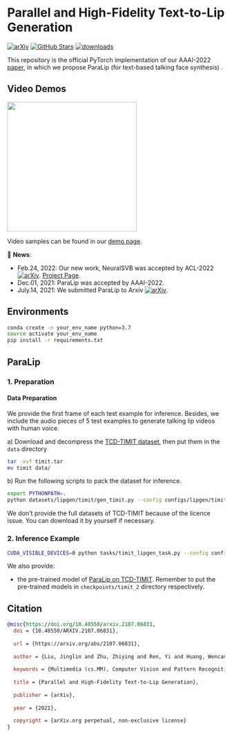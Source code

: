 # Parallel and High-Fidelity Text-to-Lip Generation
[![arXiv](https://img.shields.io/badge/arXiv-Paper-<COLOR>.svg)](https://arxiv.org/abs/2107.06831)
[![GitHub Stars](https://img.shields.io/github/stars/Dianezzy/ParaLip?style=social)](https://github.com/Dianezzy/ParaLip)
[![downloads](https://img.shields.io/github/downloads/Dianezzy/ParaLip/total.svg)](https://github.com/Dianezzy/ParaLip/releases)


This repository is the official PyTorch implementation of our AAAI-2022 [paper](https://arxiv.org/abs/2107.06831), in which we propose ParaLip (for text-based talking face synthesis) .

## Video Demos
<img src=https://user-images.githubusercontent.com/48660888/166135987-d27e4ec7-d740-46ce-a12b-bbaaa151a613.gif width="300"/>

Video samples can be found in our [demo page](https://paralip.github.io/).
 
:rocket: **News**: 
 - Feb.24, 2022: Our new work, NeuralSVB was accepted by ACL-2022 [![arXiv](https://img.shields.io/badge/arXiv-Paper-<COLOR>.svg)](https://arxiv.org/abs/2202.13277). [Project Page](https://neuralsvb.github.io).
 - Dec.01, 2021: ParaLip was accepted by AAAI-2022.
 - July.14, 2021: We submitted ParaLip to Arxiv [![arXiv](https://img.shields.io/badge/arXiv-Paper-<COLOR>.svg)](https://arxiv.org/abs/2107.06831).

## Environments
```sh
conda create -n your_env_name python=3.7
source activate your_env_name 
pip install -r requirements.txt   
```

## ParaLip 
### 1. Preparation

#### Data Preparation
We provide the first frame of each test example for inference. Besides, we include the audio pieces of 5 test examples to generate talking lip videos with human voice.

a) Download and decompress the [TCD-TIMIT dataset](https://github.com/Dianezzy/ParaLip/releases/download/v0.1.0-alpha/timit.tar), then put them in the `data` directory
 
 ```sh
tar -xvf timit.tar
mv timit data/
```

b) Run the following scripts to pack the dataset for inference.

```sh
export PYTHONPATH=.
python datasets/lipgen/timit/gen_timit.py --config configs/lipgen/timit/lipgen_timit.yaml
```

We don't provide the full datasets of TCD-TIMIT because of the licence issue. You can download it by yourself if necessary.

### 2. Inference Example

```sh
CUDA_VISIBLE_DEVICES=0 python tasks/timit_lipgen_task.py --config configs/lipgen/timit/lipgen_timit.yaml --exp_name timit_2 --infer --reset        

```

We also provide:
 - the pre-trained model of [ParaLip on TCD-TIMIT](https://github.com/Dianezzy/ParaLip/releases/download/v0.1.0-alpha/model_ckpt_steps_32000.ckpt). 
Remember to put the pre-trained models in `checkpoints/timit_2` directory respectively.

                                                              
## Citation
```bib
@misc{https://doi.org/10.48550/arxiv.2107.06831,
  doi = {10.48550/ARXIV.2107.06831},
  
  url = {https://arxiv.org/abs/2107.06831},
  
  author = {Liu, Jinglin and Zhu, Zhiying and Ren, Yi and Huang, Wencan and Huai, Baoxing and Yuan, Nicholas and Zhao, Zhou},
  
  keywords = {Multimedia (cs.MM), Computer Vision and Pattern Recognition (cs.CV), FOS: Computer and information sciences, FOS: Computer and information sciences},
  
  title = {Parallel and High-Fidelity Text-to-Lip Generation},
  
  publisher = {arXiv},
  
  year = {2021},
  
  copyright = {arXiv.org perpetual, non-exclusive license}
}
```
    

